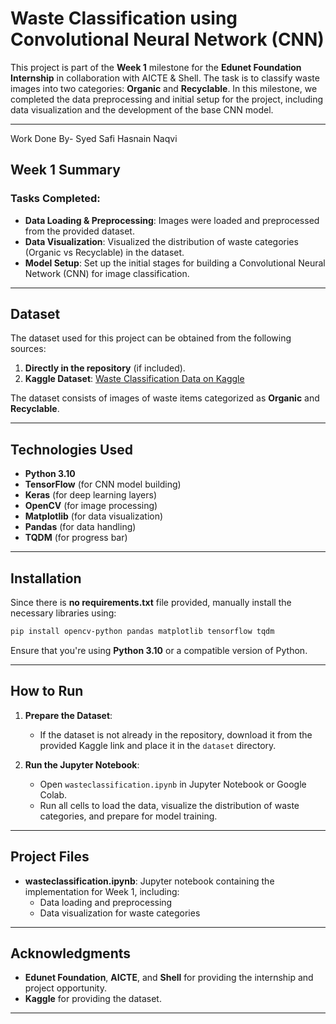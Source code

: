 # Waste Classification using Convolutional Neural Network (CNN)

This project is part of the **Week 1** milestone for the **Edunet Foundation Internship** in collaboration with AICTE & Shell. The task is to classify waste images into two categories: **Organic** and **Recyclable**. In this milestone, we completed the data preprocessing and initial setup for the project, including data visualization and the development of the base CNN model.

---
Work Done By- Syed Safi Hasnain Naqvi

## Week 1 Summary

### Tasks Completed:
- **Data Loading & Preprocessing**: Images were loaded and preprocessed from the provided dataset.
- **Data Visualization**: Visualized the distribution of waste categories (Organic vs Recyclable) in the dataset.
- **Model Setup**: Set up the initial stages for building a Convolutional Neural Network (CNN) for image classification.

---

## Dataset

The dataset used for this project can be obtained from the following sources:
1. **Directly in the repository** (if included).
2. **Kaggle Dataset**: [Waste Classification Data on Kaggle](https://www.kaggle.com/datasets/techsash/waste-classification-data/data)

The dataset consists of images of waste items categorized as **Organic** and **Recyclable**.

---

## Technologies Used

- **Python 3.10**
- **TensorFlow** (for CNN model building)
- **Keras** (for deep learning layers)
- **OpenCV** (for image processing)
- **Matplotlib** (for data visualization)
- **Pandas** (for data handling)
- **TQDM** (for progress bar)

---

## Installation

Since there is **no requirements.txt** file provided, manually install the necessary libraries using:

```bash
pip install opencv-python pandas matplotlib tensorflow tqdm
```

Ensure that you're using **Python 3.10** or a compatible version of Python.

---

## How to Run

1. **Prepare the Dataset**:
   - If the dataset is not already in the repository, download it from the provided Kaggle link and place it in the `dataset` directory.

2. **Run the Jupyter Notebook**:
   - Open `wasteclassification.ipynb` in Jupyter Notebook or Google Colab.
   - Run all cells to load the data, visualize the distribution of waste categories, and prepare for model training.

---

## Project Files

- **wasteclassification.ipynb**: Jupyter notebook containing the implementation for Week 1, including:
  - Data loading and preprocessing
  - Data visualization for waste categories

---

## Acknowledgments

- **Edunet Foundation**, **AICTE**, and **Shell** for providing the internship and project opportunity.
- **Kaggle** for providing the dataset.

---
